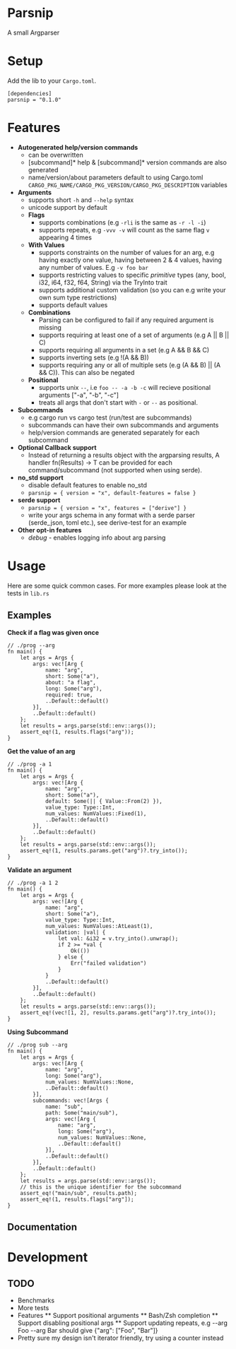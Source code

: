 # Parsnip

A small Argparser

# Setup
Add the lib to your `Cargo.toml`.

```
[dependencies]
parsnip = "0.1.0"
```

# Features

* **Autogenerated help/version commands**
  - can be overwritten
  - <program> [subcommand]* help & <program> [subcommand]* version commands are also generated
  - name/version/about parameters default to using Cargo.toml `CARGO_PKG_NAME/CARGO_PKG_VERSION/CARGO_PKG_DESCRIPTION` variables
* **Arguments**
  - supports short `-h` and `--help` syntax
  - unicode support by default
  - **Flags**
    - supports combinations (e.g `-rli` is the same as `-r -l -i`)
    - supports repeats, e.g `-vvv -v` will count as the same flag `v` appearing 4 times
  - **With Values**
    - supports constraints on the number of values for an arg, e.g having exactly one value, having between 2 & 4 values, having any number of values. E.g `-v foo bar`
    - supports restricting values to specific *primitive* types (any, bool, i32, i64, f32, f64, String) via the TryInto trait
    - supports additional custom validation (so you can e.g write your own sum type restrictions)
    - supports default values
  - **Combinations**
    - Parsing can be configured to fail if any required argument is missing
    - supports requiring at least one of a set of arguments (e.g A || B || C)
    - supports requiring all arguments in a set (e.g A && B && C)
    - supports inverting sets (e.g !(A && B))
    - supports requiring any or all of multiple sets (e.g (A && B) || (A && C)). This can also be negated
  - **Positional**
    - supports unix `--`, i.e `foo -- -a -b -c` will recieve positional arguments ["-a", "-b", "-c"]
    - treats all args that don't start with `-` or `--` as positional.
* **Subcommands**
  - e.g cargo run vs cargo test (run/test are subcommands)
  - subcommands can have their own subcommands and arguments
  - help/version commands are generated separately for each subcommand
* **Optional Callback support**
  - Instead of returning a results object with the argparsing results, A handler fn(Results) -> T can be provided for each command/subcommand (not supported when using serde).
* **no_std support**
  - disable default features to enable no_std
  - `parsnip = { version = "x", default-features = false }`
* **serde support**
  - `parsnip = { version = "x", features = ["derive"] }`
  - write your args schema in any format with a serde parser (serde_json, toml etc.), see derive-test for an example
* **Other opt-in features**
  - *debug* - enables logging info about arg parsing

# Usage

Here are some quick common cases. For more examples please look at the tests in `lib.rs`

## Examples

**Check if a flag was given once**

```
// ./prog --arg
fn main() {
    let args = Args {
        args: vec![Arg {
            name: "arg",
            short: Some("a"),
            about: "a flag",
            long: Some("arg"),
            required: true,
            ..Default::default()
        }],
        ..Default::default() 
    };
    let results = args.parse(std::env::args());
    assert_eq!(1, results.flags("arg"));
}
```

**Get the value of an arg**

```
// ./prog -a 1
fn main() {
    let args = Args {
        args: vec![Arg {
            name: "arg",
            short: Some("a"),
            default: Some(|| { Value::From(2) }),
            value_type: Type::Int,
            num_values: NumValues::Fixed(1),
            ..Default::default()
        }],
        ..Default::default()
    };
    let results = args.parse(std::env::args());
    assert_eq!(1, results.params.get("arg")?.try_into());
}
```

**Validate an argument**

```
// ./prog -a 1 2
fn main() {
    let args = Args {
        args: vec![Arg {
            name: "arg",
            short: Some("a"),
            value_type: Type::Int,
            num_values: NumValues::AtLeast(1),
            validation: |val| {
                let val: &i32 = v.try_into().unwrap();
                if 2 >= *val {
                    Ok(())
                } else {
                    Err("failed validation")
                }
            }
            ..Default::default()
        }],
        ..Default::default()
    };
    let results = args.parse(std::env::args());
    assert_eq!(vec![1, 2], results.params.get("arg")?.try_into());
}
```

**Using Subcommand**

```
// ./prog sub --arg 
fn main() {
    let args = Args {
        args: vec![Arg {
            name: "arg",
            long: Some("arg"),
            num_values: NumValues::None,
            ..Default::default()
        }],
        subcommands: vec![Args {
            name: "sub",
            path: Some("main/sub"),
            args: vec![Arg {
                name: "arg",
                long: Some("arg"),
                num_values: NumValues::None,
                ..Default::default()
            }],
            ..Default::default()
        }],
        ..Default::default()
    };
    let results = args.parse(std::env::args());
    // this is the unique identifier for the subcommand
    assert_eq!("main/sub", results.path);
    assert_eq!(1, results.flags["arg"]);
}
```

## Documentation

# Development

## TODO

* Benchmarks
* More tests
* Features
** Support positional arguments
** Bash/Zsh completion
** Support disabling positional args
** Support updating repeats, e.g --arg Foo --arg Bar should give {"arg": ["Foo", "Bar"]} 
* Pretty sure my design isn't iterator friendly, try using a counter instead
